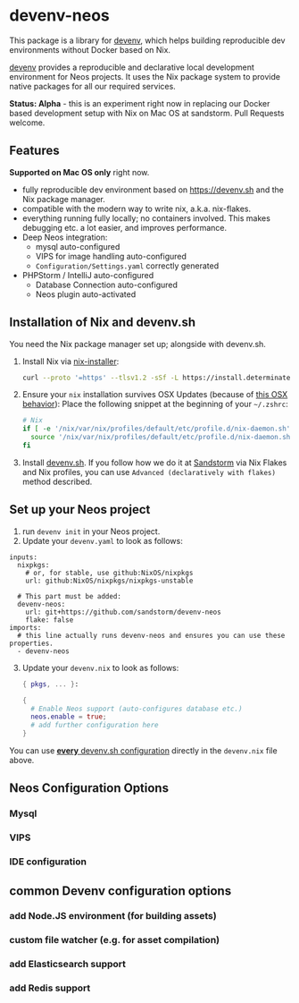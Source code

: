 # devenv-neos

This package is a library for [devenv](https://devenv.sh), which helps building reproducible dev environments
without Docker based on Nix.

[devenv](https://devenv.sh) provides a reproducible and declarative local development environment for Neos projects.
It uses the Nix package system to provide native packages for all our required services.

**Status: Alpha** - this is an experiment right now in replacing our Docker based development setup with Nix on Mac OS
at sandstorm. Pull Requests welcome.

## Features

**Supported on Mac OS only** right now.

- fully reproducible dev environment based on https://devenv.sh and the Nix package manager.
- compatible with the modern way to write nix, a.k.a. nix-flakes.
- everything running fully locally; no containers involved. This makes debugging etc. a lot easier, and
  improves performance.
- Deep Neos integration:
  - mysql auto-configured
  - VIPS for image handling auto-configured
  - `Configuration/Settings.yaml` correctly generated
- PHPStorm / IntelliJ auto-configured
  - Database Connection auto-configured
  - Neos plugin auto-activated


## Installation of Nix and devenv.sh

You need the Nix package manager set up; alongside with devenv.sh.

1. Install Nix via [nix-installer](https://github.com/DeterminateSystems/nix-installer#usage): 
   
   ```bash
   curl --proto '=https' --tlsv1.2 -sSf -L https://install.determinate.systems/nix | sh -s -- install
   ```

2. Ensure your `nix` installation survives OSX Updates (because of [this OSX behavior](https://github.com/NixOS/nix/issues/3616#issuecomment-903869569)): Place the following snippet at the beginning of your `~/.zshrc`:
   
   ```bash
   # Nix
   if [ -e '/nix/var/nix/profiles/default/etc/profile.d/nix-daemon.sh' ]; then
     source '/nix/var/nix/profiles/default/etc/profile.d/nix-daemon.sh'
   fi
   ```

3. Install [devenv.sh](https://devenv.sh/getting-started/#__tabbed_1_2). If you follow how we do it at [Sandstorm](https://sandstorm.de/de/blog/post/my-first-steps-with-nix-on-mac-osx-as-homebrew-replacement.html) via Nix Flakes and Nix profiles, you can use `Advanced (declaratively with flakes)` method described.

## Set up your Neos project

1. run `devenv init` in your Neos project.
2. Update your `devenv.yaml` to look as follows:

  ```
  inputs:
    nixpkgs:
      # or, for stable, use github:NixOS/nixpkgs
      url: github:NixOS/nixpkgs/nixpkgs-unstable

    # This part must be added:
    devenv-neos:
      url: git+https://github.com/sandstorm/devenv-neos
      flake: false
  imports:
    # this line actually runs devenv-neos and ensures you can use these properties.
    - devenv-neos
  ```

3. Update your `devenv.nix` to look as follows:

   ```nix
   { pkgs, ... }:

   {
     # Enable Neos support (auto-configures database etc.)
     neos.enable = true;
     # add further configuration here
   }
   ```

You can use [**every** devenv.sh configuration](https://devenv.sh/reference/options/) directly in the `devenv.nix` file above.

## Neos Configuration Options


### Mysql

### VIPS

### IDE configuration

## common Devenv configuration options

### add Node.JS environment (for building assets)

### custom file watcher (e.g. for asset compilation)

### add Elasticsearch support

### add Redis support

### 
